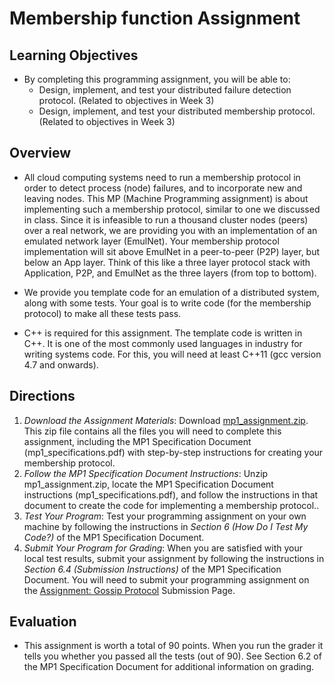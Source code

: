 
# Membership function Assignment

## Learning Objectives
- By completing this programming assignment, you will be able to:
	- Design, implement, and test your distributed failure detection protocol. (Related to objectives in Week 3)
	- Design, implement, and test your distributed membership protocol. (Related to objectives in Week 3)

## Overview

- All cloud computing systems need to run a membership protocol in order to detect process (node) failures, and to incorporate new and leaving nodes. This MP (Machine Programming assignment) is about implementing such a membership protocol, similar to one we discussed in class. Since it is infeasible to run a thousand cluster nodes (peers) over a real network, we are providing you with an implementation of an emulated network layer (EmulNet). Your membership protocol implementation will sit above EmulNet in a peer-to-peer (P2P) layer, but below an App layer. Think of this like a three layer protocol stack with Application, P2P, and EmulNet as the three layers (from top to bottom).

- We provide you template code for an emulation of a distributed system, along with some tests. Your goal is to write code (for the membership protocol) to make all these tests pass.

- C++ is required for this assignment. The template code is written in C++. It is one of the most commonly used languages in industry for writing systems code. For this, you will need at least C++11 (gcc version 4.7 and onwards).

## Directions
1. _Download the Assignment Materials_: Download [mp1_assignment.zip](https://spark-public.s3.amazonaws.com/cloudcomputing/assignments/mp1/mp1.zip). This zip file contains all the files you will need to complete this assignment, including the MP1 Specification Document (mp1_specifications.pdf) with step-by-step instructions for creating your membership protocol.
2. _Follow the MP1 Specification Document Instructions_: Unzip mp1_assignment.zip, locate the MP1 Specification Document instructions (mp1_specifications.pdf), and follow the instructions in that document to create the code for implementing a membership protocol..
3. _Test Your Program_: Test your programming assignment on your own machine by following the instructions in _Section 6 (How Do I Test My Code?)_ of the MP1 Specification Document.
4. _Submit Your Program for Grading_: When you are satisfied with your local test results, submit your assignment by following the instructions in _Section 6.4 (Submission Instructions)_ of the MP1 Specification Document. You will need to submit your programming assignment on the [Assignment: Gossip Protocol](https://www.coursera.org/learn/cloud-computing/programming/O4lWE/gossip-protocol) Submission Page.

## Evaluation
- This assignment is worth a total of 90 points. When you run the grader it tells you whether you passed all the tests (out of 90). See Section 6.2 of the MP1 Specification Document for additional information on grading.
